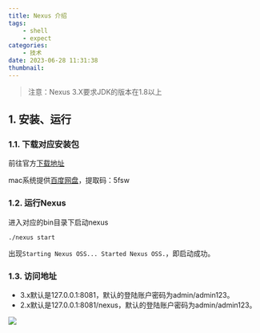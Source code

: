 ```yaml
---
title: Nexus 介绍
tags:
    - shell
    - expect
categories:
    - 技术
date: 2023-06-28 11:31:38
thumbnail:
---
```

> 注意：Nexus 3.X要求JDK的版本在1.8以上

## 1. 安装、运行

### 1.1. 下载对应安装包

前往官方[下载地址](https://www.sonatype.com/oss-thank-you-mac-tgz)

mac系统提供[百度网盘](https://pan.baidu.com/s/1To7wwl29xQKmxSEyXckX1w)，提取码：5fsw

### 1.2. 运行Nexus

进入对应的bin目录下启动nexus

```shell
./nexus start
```

出现`Starting Nexus OSS... Started Nexus OSS.`，即启动成功。

### 1.3. 访问地址

- 3.x默认是127.0.0.1:8081，默认的登陆账户密码为admin/admin123。
- 2.x默认是127.0.0.1:8081/nexus，默认的登陆账户密码为admin/admin123。

![](https://file.pandacode.cn/blog/20211224163336.png)
